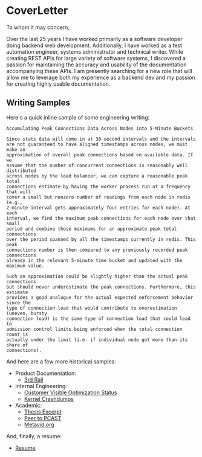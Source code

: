 # CoverLetter

To whom it may concern,

Over the last 25 years I have worked primarily as a software developer doing backend web development.
Additionally, I have worked as a test automation engineer, systems administrator and technical writer.
While creating REST APIs for large variety of software systems, I discovered a passion for maintaining the accuracy and usability of the documentation accompanying these APIs.
I am presently searching for a new role that will allow me to leverage both my experience as a backend dev and my passion for creating highly usable documentation.

## Writing Samples

Here's a quick inline sample of some engineering writing:

```
Accumulating Peak Connections Data Across Nodes into 5-Minute Buckets

Since stats data will come in at 30-second intervals and the intervals
are not guaranteed to have aligned timestamps across nodes, we must make an 
approximation of overall peak connections based on available data. If we 
assume that the number of concurrent connections is reasonably well distributed 
across nodes by the load balancer, we can capture a reasonable peak total 
connections estimate by having the worker process run at a frequency that will
cover a small but nonzero number of readings from each node in redis (e.g., 
2-minute interval gets approximately four entries for each node). At each
interval, we find the maximum peak connections for each node over that small 
period and combine those maximums for an approximate peak total connections 
over the period spanned by all the timestamps currently in redis. This peak
connections number is then compared to any previously recorded peak connections
already in the relevant 5-minute time bucket and updated with the maximum value.

Such an approximation could be slightly higher than the actual peak connections 
but should never underestimate the peak connections. Furthermore, this estimate
provides a good analogue for the actual expected enforcement behavior since the 
type of connection load that would contribute to overestimation (uneven, bursty 
connection load) is the same type of connection load that could lead to 
admission control limits being enforced when the total connection count is 
actually under the limit (i.e. if individual node got more than its share of 
connections).
```

And here are a few more historical samples:

- Product Documentation:
  - [3rd Rail](https://htmlpreview.github.io/?https://github.com/mdeckert/CoverLetter/blob/main/Samples/3rdRailDocs/index.html)
- Internal Engineering:
  - [Customer Visible Optimization Status](Samples/CustomerVisibleOptimizationStatus.png)
  - [Kernel Crashdumps](Samples/KernelCrashdumps.png) 
- Academic:
  - [Thesis Excerpt](Samples/MarkDeckertThesisExcerpt.pdf)
  - [Peer to PCAST](https://www.researchgate.net/profile/Warren-Sack/publication/262324560_Peer_to_PCAST_What_does_open_video_have_to_do_with_open_government/links/550722230cf26ff55f7bc9f4/Peer-to-PCAST-What-does-open-video-have-to-do-with-open-government.pdf)
  - [Metavid.org](https://d1wqtxts1xzle7.cloudfront.net/49404861/Metavid.org_A_Social_Website_and_Open_Ar20161006-14837-93hxwh-libre.pdf?1475771353=&response-content-disposition=inline%3B+filename%3DMetavid_org_A_Social_Website_and_Open_Ar.pdf&Expires=1703886484&Signature=Vx-ksAO9Yqf5tQptsvCopdAcnEExjNr~bYHi5dwc-Be23LCFJ3E~nf~ib41mUG1O4gIMBLsoDD~iNxKJblC95JT5-hWlVpqZnIa3zjCzXzyIjqkGmMzxrt-v~LEw0I8~xFB1-fiYRQJ2M~Sm-2~7o2xBplFG~VHmkqBO0Zy~egVdrYmdV-pITfjNSua8GvUzRaaw42ZygDKf~Tg6fkotc6ERqBs0R9BMP1AkRg6RPQqOirYZVu21sYLNS-TXpSgUJZGoZosNK3ZVgqAdQ6aheGJEoLwzonFPvgW-VcsoAa9VlBHwUSW7VSnOZm-dSgarxBfQlJ~yjlgrQTDBUnIhqQ__&Key-Pair-Id=APKAJLOHF5GGSLRBV4ZA)

And, finally, a resume:

- [Resume](MarkDeckertTechWriter.pdf)
